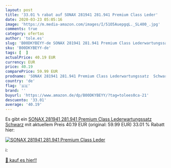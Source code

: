 ```yaml
---
layout: post
title: '33.01 % rabat auf SONAX 281941 281.941 Premium Class Leder'
date: 2020-03-23 05:05:16
image: 'https://m.media-amazon.com/images/I/51O5AuepgqL._SL400_.jpg'
comments: true
category: ofertas
author: 'tole.es'
slug: 'B00DKYBEYY-de SONAX 281941 281.941 Premium Class Lederwartungssatz Schwarz'
sku: 'B00DKYBEYY-de'
tags: [  ]
actualPrice: 40.19 EUR
currency: EUR
price: 40.19
comparePrice: 59.99 EUR
prodname: 'SONAX 281941 281.941 Premium Class Lederwartungssatz  Schwarz'
country: 'de'
flag: '🇩🇪'
brand: ''
buyurl: 'https://www.amazon.de/dp/B00DKYBEYY/?tag=tolees0ca-21'
descuento: '33.01'
average: '40.19'
---
```


Es gibt ein [SONAX 281941 281.941 Premium Class Lederwartungssatz  Schwarz](https://www.amazon.de/dp/B00DKYBEYY/?tag=tolees0ca-21) mit aktuellem Preis 40.19 EUR (original: 59.99 EUR) 33.01 % Rabatt hier:

[![SONAX 281941 281.941 Premium Class Leder](https://m.media-amazon.com/images/I/51O5AuepgqL._SL400_.jpg)](https://www.amazon.de/dp/B00DKYBEYY/?tag=tolees0ca-21)

ℹ️:


[🛒 kauf es hier!!](https://www.amazon.de/dp/B00DKYBEYY/?tag=tolees0ca-21)
